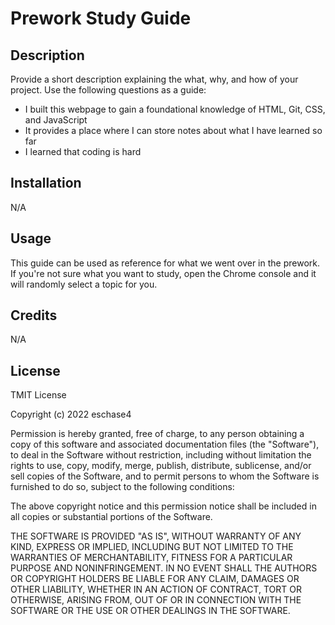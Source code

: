 # Prework Study Guide

## Description

Provide a short description explaining the what, why, and how of your project. Use the following questions as a guide:

- I built this webpage to gain a foundational knowledge of HTML, Git, CSS, and JavaScript
- It provides a place where I can store notes about what I have learned so far
- I learned that coding is hard

## Installation

N/A

## Usage

This guide can be used as reference for what we went over in the prework. If you're not sure what you want to study, open the Chrome console and it will randomly select a topic for you.

## Credits

N/A

## License

TMIT License

Copyright (c) 2022 eschase4

Permission is hereby granted, free of charge, to any person obtaining a copy
of this software and associated documentation files (the "Software"), to deal
in the Software without restriction, including without limitation the rights
to use, copy, modify, merge, publish, distribute, sublicense, and/or sell
copies of the Software, and to permit persons to whom the Software is
furnished to do so, subject to the following conditions:

The above copyright notice and this permission notice shall be included in all
copies or substantial portions of the Software.

THE SOFTWARE IS PROVIDED "AS IS", WITHOUT WARRANTY OF ANY KIND, EXPRESS OR
IMPLIED, INCLUDING BUT NOT LIMITED TO THE WARRANTIES OF MERCHANTABILITY,
FITNESS FOR A PARTICULAR PURPOSE AND NONINFRINGEMENT. IN NO EVENT SHALL THE
AUTHORS OR COPYRIGHT HOLDERS BE LIABLE FOR ANY CLAIM, DAMAGES OR OTHER
LIABILITY, WHETHER IN AN ACTION OF CONTRACT, TORT OR OTHERWISE, ARISING FROM,
OUT OF OR IN CONNECTION WITH THE SOFTWARE OR THE USE OR OTHER DEALINGS IN THE
SOFTWARE.

